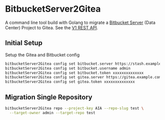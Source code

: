 # BitbucketServer2Gitea

A command line tool build with Golang to migrate a [Bitbucket Server](https://www.atlassian.com/software/bitbucket/enterprise) (Data Center) Project to Gitea. See the [V1 REST API](https://developer.atlassian.com/server/bitbucket/rest/v815/intro/#about).

## Initial Setup

Setup the Gitea and Bitbucket config

```bash
bitbucketServer2Gitea config set bitbucket.server https://stash.example.com
bitbucketServer2Gitea config set bitbucket.username admin
bitbucketServer2Gitea config set bitbucket.token xxxxxxxxxxxxxx
bitbucketServer2Gitea config set gitea.server https://gitea.example.com
bitbucketServer2Gitea config set gitea.token xxxxxxxxxxxxxx
```

## Migration Single Repository

```bash
bitbucketServer2Gitea repo --project-key AIA --repo-slug test \
  --target-owner admin --target-repo test
```
